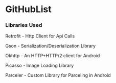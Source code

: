 # GitHubList


### Libraries Used

Retrofit - Http Client for Api Calls

Gson - Serialization/Deserialization Library

Okhttp - An HTTP+HTTP/2 client for Android

Picasso - Image Loading Library

Parceler - Custom Library for Parceling in Android
